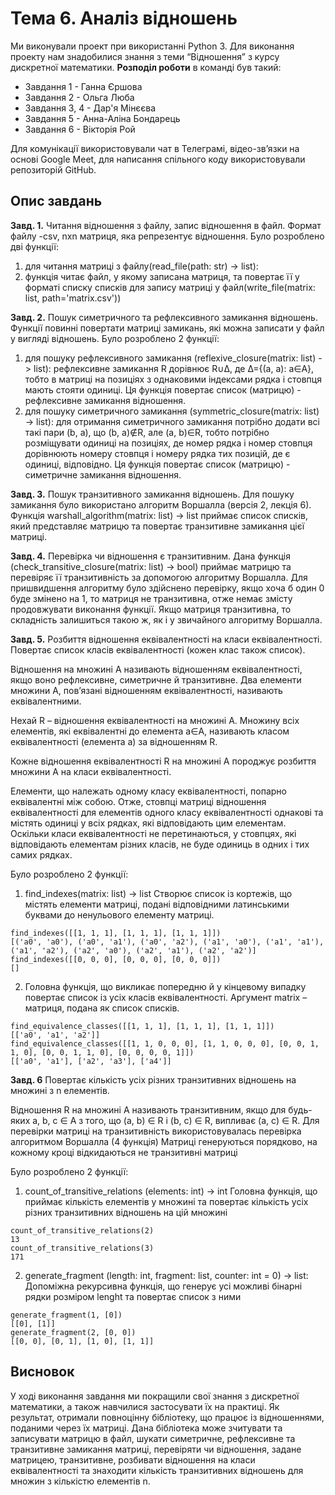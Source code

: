# Тема 6. Аналіз відношень
 
Ми виконували проект при використанні Python 3. Для виконання проекту нам знадобилися знання з теми “Відношення” з курсу дискретної математики. **Розподіл роботи** в команді був такий:
* Завдання 1 - Ганна Єршова 
* Завдання 2 - Ольга Люба 
* Завдання 3, 4 - Дар'я Мінєєва 
* Завдання 5 - Анна-Аліна Бондарець 
* Завдання 6 - Вікторія Рой 

Для комунікації використовували чат в Телеграмі, відео-зв’язки на основі Google Meet, для написання спільного коду використовували репозиторій GitHub. 

## Опис завдань
**Завд. 1.** Читання відношення з файлу, запис відношення в файл. Формат файлу -csv, nxn матриця, яка репрезентує відношення.
Було розроблено дві функції:
1. для читання матриці з файлу(read_file(path: str) -> list):
1. функція читає файл, у якому записана матриця, та повертає її у форматі списку списків
для запису матриці у файл(write_file(matrix: list, path='matrix.csv'))

**Завд. 2.** Пошук симетричного та рефлексивного замикання відношень. Функції
повинні повертати матриці замикань, які можна записати у файл у вигляді
відношень.
Було розроблено 2 функції:
1. для пошуку рефлексивного замикання (reflexive_closure(matrix: list) -> list): рефлексивне замикання R дорівнює R∪∆, де ∆={(a, a): a∈A}, тобто в матриці на позиціях з однаковими індексами рядка і стовпця мають стояти одиниці. Ця функція повертає список (матрицю) - рефлексивне замикання відношення.
1. для пошуку симетричного замикання (symmetric_closure(matrix: list) -> list): для отримання симетричного замикання потрібно додати всі такі пари (b, a), що (b, a)∉R, але (a, b)∈R, тобто потрібно розміщувати одиниці на позиціях, де номер рядка і номер стовпця дорівнюють номеру стовпця і номеру рядка тих позицій, де є одиниці, відповідно. Ця функція повертає список (матрицю) - симетричне замикання відношення.

**Завд. 3.** Пошук транзитивного замикання відношень. Для пошуку замикання було використано алгоритм Воршалла (версія 2, лекція 6).  
Функція warshall_algorithm(matrix: list) -> list приймає список списків, який представляє матрицю та повертає транзитивне замикання цієї матриці.

**Завд. 4.** Перевірка чи відношення є транзитивним. Дана функція (check_transitive_closure(matrix: list) -> bool) приймає матрицю та перевіряє її транзитивність за допомогою алгоритму Воршалла. Для пришвидшення алгоритму було здійснено перевірку, якщо хоча б один 0 буде змінено на 1, то матриця не транзитивна, отже немає змісту продовжувати виконання функції. Якщо матриця транзитивна, то складність залишиться такою ж, як і у звичайного алгоритму Воршалла.

**Завд. 5.** Розбиття відношення еквівалентності на класи еквівалентності. Повертає список класів еквівалентності (кожен клас також список).

Відношення на множині A називають відношенням еквівалентності, якщо воно рефлексивне, симетричне й транзитивне. Два елементи множини А, пов’язані відношенням еквівалентності, називають еквівалентними.

Нехай R – відношення еквівалентності на множині А. Множину всіх елементів, які еквівалентні до елемента a∈A, називають класом еквівалентності (елемента а) за відношенням R. 

Кожне відношення еквівалентності R на множині А породжує розбиття множини А на класи еквівалентності. 

Елементи, що належать одному класу еквівалентності, попарно еквівалентні між собою. Отже, стовпці матриці відношення еквівалентності для елементів одного класу еквівалентності однакові та містять одиниці у всіх рядках, які відповідають цим елементам. Оскільки класи еквівалентності не перетинаються, у стовпцях, які відповідають елементам різних класів, не буде одиниць в одних і тих самих рядках.

Було розроблено 2 функції:
1. find_indexes(matrix: list) -> list
Створює список із кортежів, що містять елементи матриці, подані відповідними латинськими буквами до ненульового елементу матриці. 
```
find_indexes([[1, 1, 1], [1, 1, 1], [1, 1, 1]])
[('a0', 'a0'), ('a0', 'a1'), ('a0', 'a2'), ('a1', 'a0'), ('a1', 'a1'), ('a1', 'a2'), ('a2', 'a0'), ('a2', 'a1'), ('a2', 'a2')]
find_indexes([[0, 0, 0], [0, 0, 0], [0, 0, 0]])
[]
```
2. Головна функція, що викликає попередню й у кінцевому випадку повертає список із усіх класів еквівалентності. Аргумент matrix – матриця, подана як список списків. 
```
find_equivalence_classes([[1, 1, 1], [1, 1, 1], [1, 1, 1]])
[['a0', 'a1', 'a2']]
find_equivalence_classes([[1, 1, 0, 0, 0], [1, 1, 0, 0, 0], [0, 0, 1, 1, 0], [0, 0, 1, 1, 0], [0, 0, 0, 0, 1]])
[['a0', 'a1'], ['a2', 'a3'], ['a4']]
```

**Завд. 6**
Повертає кількість усіх різних транзитивних відношень на множині з n елементів.

Відношення R на множині A називають транзитивним, якщо для будь-яких a, b, c ∈ A з того, що (a, b) ∈ R і (b, c) ∈ R, випливає (a, c) ∈ R.
Для перевірки матриці на транзитивність використовувалась перевірка алгоритмом Воршалла (4 функція)
Матриці генеруються порядково, на кожному кроці відкидаються не транзитивні матриці

Було розроблено 2 функції:
1. count_of_transitive_relations (elements: int) -> int
Головна функція, що приймає кількість елементів у множині та повертає кількість усіх різних транзитивних відношень на цій множині
```
count_of_transitive_relations(2)
13
count_of_transitive_relations(3)
171
```
2. generate_fragment (length: int, fragment: list, counter: int = 0) -> list:
Допоміжна рекурсивна функція, що генерує усі можливі бінарні рядки розміром lenght та повертає список з ними
```
generate_fragment(1, [0])
[[0], [1]]
generate_fragment(2, [0, 0])
[[0, 0], [0, 1], [1, 0], [1, 1]]
```


## Висновок
У ході виконання завдання ми покращили свої знання з дискретної математики, а також навчилися застосувати їх на практиці. Як результат, отримали повноцінну бібліотеку, що працює із відношеннями, поданими через їх матриці. Дана бібліотека може зчитувати та записувати матрицю в файл, шукати симетричне, рефлексивне та транзитивне замикання матриці, перевіряти чи відношення, задане матрицею, транзитивне, розбивати відношення на класи еквівалентності та знаходити кількість транзитивних відношень для множин з кількістю елементів n.

